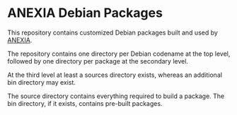 ANEXIA Debian Packages
======================

This repository contains customized Debian packages built and
used by [ANEXIA](http://www.anexia-it.com).

The repository contains one directory per Debian codename at the top level,
followed by one directory per package at the secondary level.

At the third level at least a sources directory exists, whereas an additional
bin directory may exist.

The source directory contains everything required to build a package.
The bin directory, if it exists, contains pre-built packages.
